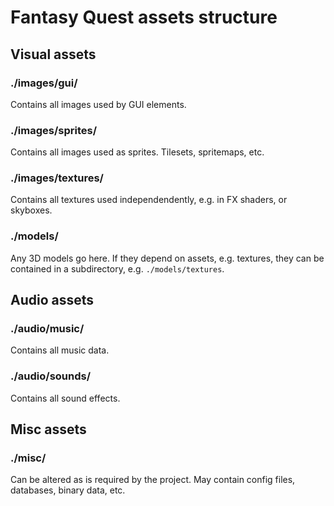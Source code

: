# Fantasy Quest assets structure

## Visual assets

### ./images/gui/
Contains all images used by GUI elements.

### ./images/sprites/
Contains all images used as sprites. Tilesets, spritemaps, etc.

### ./images/textures/
Contains all textures used independendently, e.g. in FX shaders, or skyboxes.

### ./models/
Any 3D models go here. If they depend on assets, e.g. textures, they can be contained in a subdirectory, e.g. `./models/textures`.

## Audio assets

### ./audio/music/
Contains all music data.

### ./audio/sounds/
Contains all sound effects.

## Misc assets

### ./misc/
Can be altered as is required by the project. May contain config files, databases, binary data, etc.
